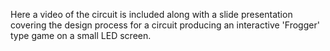 Here a video of the circuit is included along with a slide presentation covering the design process for a circuit producing an interactive 'Frogger' type game on a small LED screen.
